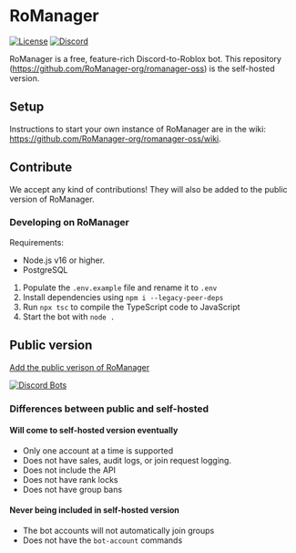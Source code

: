 # RoManager
[![License](https://img.shields.io/github/license/RoManager-org/romanager-oss)](https://github.com/RoManager-org/romanager-oss/blob/main/LICENSE)
[![Discord](https://img.shields.io/discord/798735708755460118?color=5865F2&label=discord&logo=discord&logoColor=white)](https://discord.gg/WRTsHuH9qP)

RoManager is a free, feature-rich Discord-to-Roblox bot. This repository (https://github.com/RoManager-org/romanager-oss) is the self-hosted version.

## Setup
Instructions to start your own instance of RoManager are in the wiki: https://github.com/RoManager-org/romanager-oss/wiki.

## Contribute
We accept any kind of contributions! They will also be added to the public version of RoManager.

### Developing on RoManager
Requirements:
* Node.js v16 or higher.
* PostgreSQL

1. Populate the `.env.example` file and rename it to `.env`
2. Install dependencies using `npm i --legacy-peer-deps`
3. Run `npx tsc` to compile the TypeScript code to JavaScript
4. Start the bot with `node .`

## Public version
[Add the public verison of RoManager](https://discord.com/oauth2/authorize?client_id=738035113815834746&permissions=540142656&scope=bot%20applications.commands)

[![Discord Bots](https://top.gg/api/widget/738035113815834746.svg)](https://top.gg/bot/738035113815834746)

### Differences between public and self-hosted
#### Will come to self-hosted version eventually
* Only one account at a time is supported
* Does not have sales, audit logs, or join request logging.
* Does not include the API
* Does not have rank locks
* Does not have group bans

#### Never being included in self-hosted version
* The bot accounts will not automatically join groups
* Does not have the `bot-account` commands
